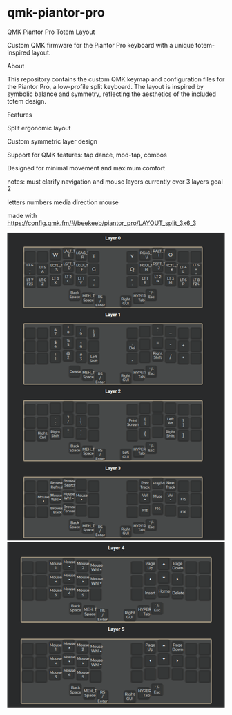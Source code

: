 # qmk-piantor-pro

QMK Piantor Pro Totem Layout

Custom QMK firmware for the Piantor Pro keyboard with a unique totem-inspired layout.

About

This repository contains the custom QMK keymap and configuration files for the Piantor Pro, a low-profile split keyboard. The layout is inspired by symbolic balance and symmetry, reflecting the aesthetics of the included totem design.

Features

Split ergonomic layout

Custom symmetric layer design

Support for QMK features: tap dance, mod-tap, combos

Designed for minimal movement and maximum comfort

notes:
must clarify navigation and mouse layers
currently over 3 layers goal 2

letters
numbers
media
direction
mouse

made with <https://config.qmk.fm/#/beekeeb/piantor_pro/LAYOUT_split_3x6_3>

![my map](src/1-3.png)
![my map](src/4-6.png)
